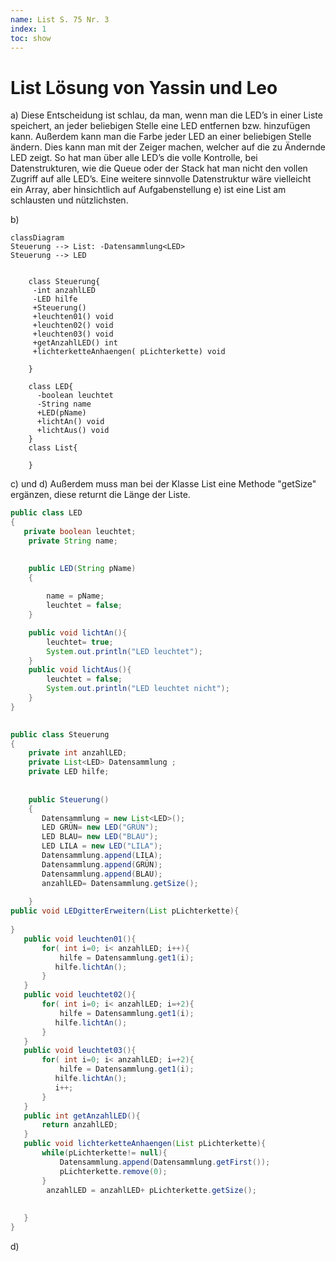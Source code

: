 ```yaml
---
name: List S. 75 Nr. 3
index: 1
toc: show
---
```


# List Lösung von Yassin und Leo


a)
Diese Entscheidung ist schlau, da man, wenn man die LED’s in einer Liste speichert, an jeder beliebigen Stelle eine LED entfernen bzw. hinzufügen kann. Außerdem kann man die Farbe jeder LED an einer beliebigen Stelle ändern. Dies kann man mit der Zeiger machen, welcher auf die zu Ändernde LED zeigt. So hat man über alle LED’s die volle Kontrolle, bei Datenstrukturen, wie die Queue oder der Stack hat man nicht den vollen Zugriff auf alle LED’s. Eine weitere sinnvolle Datenstruktur wäre vielleicht ein Array, aber hinsichtlich auf Aufgabenstellung e) ist eine List am schlausten und nützlichsten. 

b) 

```mermaid
classDiagram
Steuerung --> List: -Datensammlung<LED>
Steuerung --> LED

    
    class Steuerung{
     -int anzahlLED
     -LED hilfe 
     +Steuerung()
     +leuchten01() void
     +leuchten02() void
     +leuchten03() void 
     +getAnzahlLED() int
     +lichterketteAnhaengen( pLichterkette) void

    }
     
    class LED{
      -boolean leuchtet
      -String name
      +LED(pName)
      +lichtAn() void 
      +lichtAus() void 
    }
    class List{

    }

```
c) und d)
Außerdem muss man bei der Klasse List eine Methode "getSize" ergänzen, diese returnt die Länge der Liste.  

``` java 
public class LED
{
   private boolean leuchtet;
    private String name; 

    
    public LED(String pName)
    {
        
        name = pName; 
        leuchtet = false; 
    }

    public void lichtAn(){
        leuchtet= true; 
        System.out.println("LED leuchtet"); 
    }
    public void lichtAus(){
        leuchtet = false; 
        System.out.println("LED leuchtet nicht");
    }
}


```

```java
 
public class Steuerung
{
    private int anzahlLED;
    private List<LED> Datensammlung ;
    private LED hilfe; 
 
    
    public Steuerung()
    {
       Datensammlung = new List<LED>(); 
       LED GRÜN= new LED("GRÜN"); 
       LED BLAU= new LED("BLAU"); 
       LED LILA = new LED("LILA"); 
       Datensammlung.append(LILA);
       Datensammlung.append(GRÜN);
       Datensammlung.append(BLAU);
       anzahlLED= Datensammlung.getSize();  
       
    }
public void LEDgitterErweitern(List pLichterkette){
    
}
   public void leuchten01(){
       for( int i=0; i< anzahlLED; i++){
           hilfe = Datensammlung.get1(i); 
          hilfe.lichtAn();
       }
   }
   public void leuchtet02(){
       for( int i=0; i< anzahlLED; i=+2){
           hilfe = Datensammlung.get1(i); 
          hilfe.lichtAn();
       } 
   }
   public void leuchtet03(){
       for( int i=0; i< anzahlLED; i=+2){
           hilfe = Datensammlung.get1(i); 
          hilfe.lichtAn();
          i++; 
       } 
   }
   public int getAnzahlLED(){
       return anzahlLED; 
   }
   public void lichterketteAnhaengen(List pLichterkette){
       while(pLichterkette!= null){
           Datensammlung.append(Datensammlung.getFirst()); 
           pLichterkette.remove(0); 
       }
        anzahlLED = anzahlLED+ pLichterkette.getSize(); 
       
       
   }
}
```

d)  
